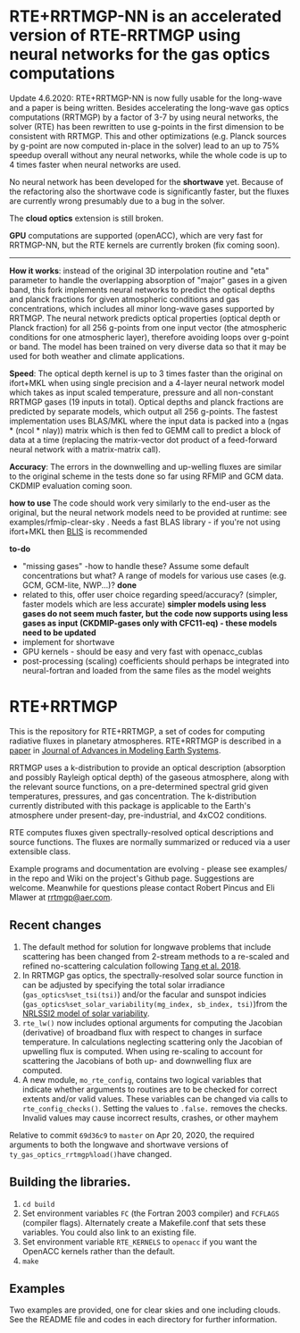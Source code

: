 # RTE+RRTMGP-NN is an accelerated version of RTE-RRTMGP using neural networks for the gas optics computations 

Update 4.6.2020: RTE+RRTMGP-NN is now fully usable for the long-wave and a paper is being written. Besides accelerating the long-wave gas optics computations (RRTMGP) by a factor of 3-7 by using neural networks, the solver (RTE) has been rewritten to use g-points in the first dimension to be consistent with RRTMGP. This and other optimizations (e.g. Planck sources by g-point are now computed in-place in the solver) lead to an up to 75% speedup overall without any neural networks, while the whole code is up to 4 times faster when neural networks are used. 

No neural network has been developed for the **shortwave** yet. Because of the refactoring also the shortwave code is significantly faster, but the fluxes are currently wrong presumably due to a bug in the solver.

The **cloud optics** extension is still broken.

**GPU** computations are supported (openACC), which are very fast for RRTMGP-NN, but the RTE kernels are currently broken (fix coming soon). 

------------

**How it works**: instead of the original 3D interpolation routine and "eta" parameter to handle the overlapping absorption of "major" gases in a given band, this fork implements neural networks to predict the optical depths and planck fractions for given atmospheric conditions and gas concentrations, which includes all minor long-wave gases supported by RRTMGP. The neural network predicts optical properties (optical depth or Planck fraction) for all 256 g-points from one input vector (the atmospheric conditions for one atmospheric layer), therefore avoiding loops over g-point or band. The model has been trained on very diverse data so that it may be used for both weather and climate applications. 

**Speed**: The optical depth kernel is up to 3 times faster than the original on ifort+MKL when using single precision and a 4-layer neural network model which takes as input scaled temperature, pressure and all non-constant RRTMGP gases (19 inputs in total). Optical depths and planck fractions are predicted by separate models, which output all 256 g-points. The fastest implementation uses BLAS/MKL where the input data is packed into a (ngas * (ncol * nlay)) matrix which is then fed to GEMM call to predict a block of data at a time (replacing the matrix-vector dot product of a feed-forward neural network with a matrix-matrix call).

**Accuracy**: The errors in the downwelling and up-welling fluxes are similar to the original scheme in the tests done so far using RFMIP and GCM data. CKDMIP evaluation coming soon. 

**how to use** 
The code should work very similarly to the end-user as the original, but the neural network models need to be provided at runtime: see examples/rfmip-clear-sky . Needs a fast BLAS library - if you're not using ifort+MKL then [BLIS](https://github.com/flame/blis) is recommended

**to-do**
- "missing gases" -how to handle these? Assume some default concentrations but what? A range of models for various use cases (e.g. GCM, GCM-lite, NWP...)? **done**
- related to this, offer user choice regarding speed/accuracy? (simpler, faster models which are less accurate) **simpler models using less gases do not seem much faster, but the code now supports using less gases as input (CKDMIP-gases only with CFC11-eq) - these models need to be updated**
- implement for shortwave
- GPU kernels - should be easy and very fast with openacc_cublas
- post-processing (scaling) coefficients should perhaps be integrated into neural-fortran and loaded from the same files as the model weights


# RTE+RRTMGP

This is the repository for RTE+RRTMGP, a set of codes for computing radiative fluxes in planetary atmospheres. RTE+RRTMGP is described in a [paper](https://doi.org/10.1029/2019MS001621) in [Journal of Advances in Modeling Earth Systems](http://james.agu.org).

RRTMGP uses a k-distribution to provide an optical description (absorption and possibly Rayleigh optical depth) of the gaseous atmosphere, along with the relevant source functions, on a pre-determined spectral grid given temperatures, pressures, and gas concentration. The k-distribution currently distributed with this package is applicable to the Earth's atmosphere under present-day, pre-industrial, and 4xCO2 conditions.

RTE computes fluxes given spectrally-resolved optical descriptions and source functions. The fluxes are normally summarized or reduced via a user extensible class.

Example programs and documentation are evolving - please see examples/ in the repo and Wiki on the project's Github page. Suggestions are welcome. Meanwhile for questions please contact Robert Pincus and Eli Mlawer at rrtmgp@aer.com.

## Recent changes

1. The default method for solution for longwave problems that include scattering has been changed from 2-stream methods to a re-scaled and refined no-scattering calculation following [Tang et al. 2018](https://doi.org/10.1175/JAS-D-18-0014.1).
2. In RRTMGP gas optics, the spectrally-resolved solar source function in can be adjusted by specifying the total solar irradiance (`gas_optics%set_tsi(tsi)`) and/or the facular and sunspot indicies (`gas_optics%set_solar_variability(mg_index, sb_index, tsi)`)from the [NRLSSI2 model of solar variability](http://doi.org/10.1175/BAMS-D-14-00265.1).  
3. `rte_lw()` now includes optional arguments for computing the Jacobian (derivative) of broadband flux with respect to changes in surface temperature. In calculations neglecting scattering only the Jacobian of upwelling flux is computed. When using re-scaling to account for scattering the Jacobians of both up- and downwelling flux are computed.
4. A new module, `mo_rte_config`, contains two logical variables that indicate whether arguments to routines are to be checked for correct extents and/or valid values. These variables can be changed via calls to `rte_config_checks()`. Setting the values to `.false.` removes the checks. Invalid values may cause incorrect results, crashes, or other mayhem

Relative to commit `69d36c9` to `master` on Apr 20, 2020, the required arguments to both the longwave and shortwave versions of `ty_gas_optics_rrtmgp%load()`have changed.


## Building the libraries.

1. `cd build`
2. Set environment variables `FC` (the Fortran 2003 compiler) and `FCFLAGS` (compiler flags). Alternately create a Makefile.conf that sets these variables. You could also link to an existing file.
3. Set environment variable `RTE_KERNELS` to `openacc` if you want the OpenACC kernels rather than the default.
4. `make`

## Examples

Two examples are provided, one for clear skies and one including clouds. See the README file and codes in each directory for further information.
